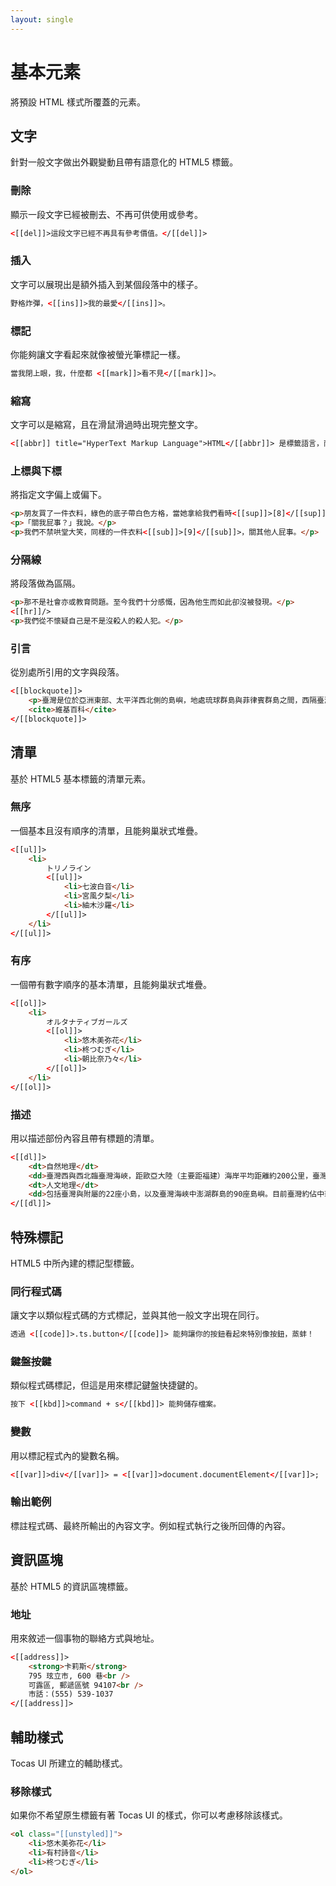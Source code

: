 ```yaml
---
layout: single
---
```


# 基本元素

將預設 HTML 樣式所覆蓋的元素。

## 文字

針對一般文字做出外觀變動且帶有語意化的 HTML5 標籤。

### 刪除

顯示一段文字已經被刪去、不再可供使用或參考。

```html
<[[del]]>這段文字已經不再具有參考價值。</[[del]]>
```

### 插入

文字可以展現出是額外插入到某個段落中的樣子。

```html
野格炸彈，<[[ins]]>我的最愛</[[ins]]>。
```

### 標記

你能夠讓文字看起來就像被螢光筆標記一樣。

```html
當我閉上眼，我，什麼都 <[[mark]]>看不見</[[mark]]>。
```

### 縮寫

文字可以是縮寫，且在滑鼠滑過時出現完整文字。

```html
<[[abbr]] title="HyperText Markup Language">HTML</[[abbr]]> 是標籤語言，而不是一種程式語言。
```

### 上標與下標

將指定文字偏上或偏下。

```html
<p>朋友買了一件衣料，綠色的底子帶白色方格，當她拿給我們看時<[[sup]]>[8]</[[sup]]>：</p>
<p>「關我屁事？」我說。</p>
<p>我們不禁哄堂大笑，同樣的一件衣料<[[sub]]>[9]</[[sub]]>，關其他人屁事。</p>
```

### 分隔線

將段落做為區隔。

```html
<p>那不是社會亦或教育問題。至今我們十分感慨，因為他生而如此卻沒被發現。</p>
<[[hr]]/>
<p>我們從不懷疑自己是不是沒殺人的殺人犯。</p>
```

### 引言

從別處所引用的文字與段落。

```html
<[[blockquote]]>
    <p>臺灣是位於亞洲東部、太平洋西北側的島嶼，地處琉球群島與菲律賓群島之間，西隔臺灣海峽與歐亞大陸相望；面積約3.6萬平方公里， 為世界第38大島嶼，其中7成為山地與丘陵，平原則主要集中於西部沿海，地形海拔變化大。由於地處熱帶及亞熱帶氣候區之交界，自然景觀與生態系資源相當豐富而多元。</p>
    <cite>維基百科</cite>
</[[blockquote]]>
```

## 清單

基於 HTML5 基本標籤的清單元素。

### 無序

一個基本且沒有順序的清單，且能夠巢狀式堆疊。

```html
<[[ul]]>
    <li>
        トリノライン
        <[[ul]]>
            <li>七波白音</li>
            <li>宮風夕梨</li>
            <li>紬木沙羅</li>
        </[[ul]]>
    </li>
</[[ul]]>
```

### 有序

一個帶有數字順序的基本清單，且能夠巢狀式堆疊。

```html
<[[ol]]>
    <li>
        オルタナティブガールズ
        <[[ol]]>
            <li>悠木美弥花</li>
            <li>柊つむぎ</li>
            <li>朝比奈乃々</li>
        </[[ol]]>
    </li>
</[[ol]]>
```

### 描述

用以描述部份內容且帶有標題的清單。

```html
<[[dl]]>
    <dt>自然地理</dt>
    <dd>臺灣西與西北臨臺灣海峽，距歐亞大陸（主要距福建）海岸平均距離約200公里，臺灣海峽最窄之處為臺灣新竹縣到中國福建省平潭島，直線距離約130公里。</dd>
    <dt>人文地理</dt>
    <dd>包括臺灣與附屬的22座小島，以及臺灣海峽中澎湖群島的90座島嶼。目前臺灣約佔中華民國實際行政區域面積98%，其約位於東經120度至122度、北緯22度至25度之間，北迴歸線經過嘉義縣水上鄉與花蓮縣瑞穗鄉、豐濱鄉等地 。</dd>
</[[dl]]>
```

## 特殊標記

HTML5 中所內建的標記型標籤。

### 同行程式碼

讓文字以類似程式碼的方式標記，並與其他一般文字出現在同行。

```html
透過 <[[code]]>.ts.button</[[code]]> 能夠讓你的按鈕看起來特別像按鈕，蒸蚌！
```

### 鍵盤按鍵

類似程式碼標記，但這是用來標記鍵盤快捷鍵的。

```html
按下 <[[kbd]]>command + s</[[kbd]]> 能夠儲存檔案。
```

### 變數

用以標記程式內的變數名稱。

```html
<[[var]]>div</[[var]]> = <[[var]]>document.documentElement</[[var]]>;
```

### 輸出範例

標註程式碼、最終所輸出的內容文字。例如程式執行之後所回傳的內容。

## 資訊區塊

基於 HTML5 的資訊區塊標籤。

### 地址

用來敘述一個事物的聯絡方式與地址。

```html
<[[address]]>
    <strong>卡莉斯</strong>
    795 玹立市, 600 巷<br />
    可露區, 郵遞區號 94107<br />
    市話：(555) 539-1037
</[[address]]>
```

## 輔助樣式

Tocas UI 所建立的輔助樣式。

### 移除樣式

如果你不希望原生標籤有著 Tocas UI 的樣式，你可以考慮移除該樣式。

```html
<ol class="[[unstyled]]">
    <li>悠木美弥花</li>
    <li>有村詩音</li>
    <li>柊つむぎ</li>
</ol>
```
